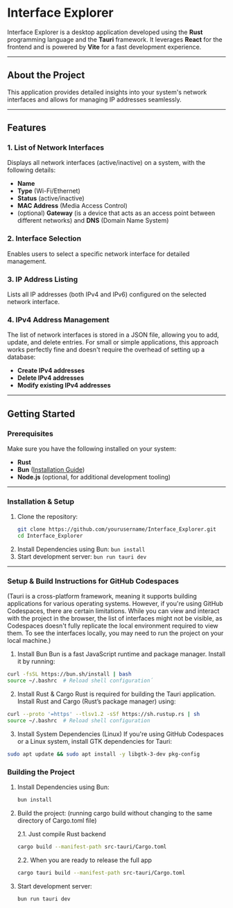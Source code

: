 # Interface Explorer

Interface Explorer is a desktop application developed using the **Rust** programming language and the **Tauri** framework. It leverages **React** for the frontend and is powered by **Vite** for a fast development experience.

---

## About the Project

This application provides detailed insights into your system's network interfaces and allows for managing IP addresses seamlessly.

---

## Features

### 1. **List of Network Interfaces**
Displays all network interfaces (active/inactive) on a system, with the following details:
- **Name**  
- **Type** (Wi-Fi/Ethernet)  
- **Status** (active/inactive)  
- **MAC Address** (Media Access Control)
- (optional) **Gateway** (is a device that acts as an access point between different networks) and **DNS** (Domain Name System)

### 2. **Interface Selection**
Enables users to select a specific network interface for detailed management.

### 3. **IP Address Listing**
Lists all IP addresses (both IPv4 and IPv6) configured on the selected network interface.

### 4. **IPv4 Address Management**
The list of network interfaces is stored in a JSON file, allowing you to add, update, and delete entries.
For small or simple applications, this approach works perfectly fine and doesn't require the overhead of setting up a database:
- **Create IPv4 addresses**  
- **Delete IPv4 addresses**  
- **Modify existing IPv4 addresses**

---

## Getting Started

### Prerequisites
Make sure you have the following installed on your system:
- **Rust**  
- **Bun** ([Installation Guide](https://bun.sh/))  
- **Node.js** (optional, for additional development tooling)

---

### Installation & Setup

1. Clone the repository:
   ```bash
   git clone https://github.com/yourusername/Interface_Explorer.git
   cd Interface_Explorer
3. Install Dependencies using Bun:
   ``bun install``
4. Start development server:
   ``bun run tauri dev``

---

### Setup & Build Instructions for GitHub Codespaces 
(Tauri is a cross-platform framework, meaning it supports building applications for various operating systems. However, if you're using GitHub Codespaces, there are certain limitations. While you can view and interact with the project in the browser, the list of interfaces might not be visible, as Codespaces doesn't fully replicate the local environment required to view them. To see the interfaces locally, you may need to run the project on your local machine.)

1. Install Bun
Bun is a fast JavaScript runtime and package manager. Install it by running:

```bash
curl -fsSL https://bun.sh/install | bash
source ~/.bashrc  # Reload shell configuration´
````

2. Install Rust & Cargo
Rust is required for building the Tauri application. Install Rust and Cargo (Rust’s package manager) using:

```bash
curl --proto '=https' --tlsv1.2 -sSf https://sh.rustup.rs | sh
source ~/.bashrc  # Reload shell configuration
```

3. Install System Dependencies (Linux)
If you're using GitHub Codespaces or a Linux system, install GTK dependencies for Tauri:

```bash
sudo apt update && sudo apt install -y libgtk-3-dev pkg-config
```


### Building the Project


1. Install Dependencies using Bun:
   ```bash
   bun install
   ```
2. Build the project: (running cargo build without changing to the same directory of Cargo.toml file)

   2.1. Just compile Rust backend
   ```bash
   cargo build --manifest-path src-tauri/Cargo.toml
   ```

   2.2. When you are ready to release the full app
   ```bash
   cargo tauri build --manifest-path src-tauri/Cargo.toml
   ```

3. Start development server:
   ```bash
   bun run tauri dev
   ```

